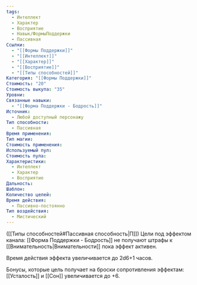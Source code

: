```yaml
---
tags:
  - Интеллект
  - Характер
  - Восприятие
  - Навык/ФормыПоддержки
  - Пассивная
Ссылки:
  - "[[Формы Поддержки]]"
  - "[[Интеллект]]"
  - "[[Характер]]"
  - "[[Восприятие]]"
  - "[[Типы способностей]]"
Категория: "[[Формы Поддержки]]"
Стоимость: "20"
Стоимость выкупа: "35"
Уровни: 
Связанные навыки:
  - "[[Форма Поддержки - Бодрость]]"
Источник:
  - Любой доступный персонажу
Тип способности:
  - Пассивная
Время применения: 
Тип магии: 
Стоимость применения: 
Используемый пул: 
Стоимость пула: 
Характеристики:
  - Интеллект
  - Характер
  - Восприятие
Дальность: 
Шаблон: 
Количество целей: 
Время действия:
  - Пассивно-постоянно
Тип воздействия:
  - Мистический
---
```

([[Типы способностей#Пассивная способность|П]]) Цели под эффектом канала: [[Форма Поддержки - Бодрость]] не получают штрафы к [[Внимательность|Внимательности]] пока эффект активен. 

Время действия эффекта увеличивается до 2d6+1 часов. 

Бонусы, которые цель получает на броски сопротивления эффектам: [[Усталость]] и [[Сон]] увеличивается до +6. 
